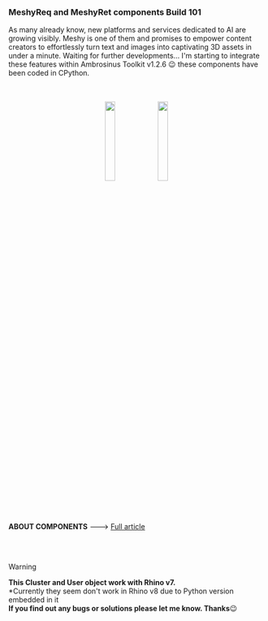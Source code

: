 ### MeshyReq and MeshyRet components Build 101

As many already know, new platforms and services dedicated to AI are growing visibly. Meshy is one of them and promises to empower content creators to effortlessly turn text and images into captivating 3D assets in under a minute. Waiting for further developments... I'm starting to integrate these features within Ambrosinus Toolkit v1.2.6 😉 these components have been coded in CPython.

<br>
<br>

<div align="center">
<img src="https://ambrosinus.altervista.org/blog/wp-content/uploads/2023/04/MeshyReq_comp_02.png" width="20%" height="20%">
  <img src="https://ambrosinus.altervista.org/blog/wp-content/uploads/2024/01/MeshyRet_comp_01.png" width="20%" height="20%">
</div>
<br>
<br>

**ABOUT COMPONENTS**  ---> [Full article](https://bit.ly/MeshyAIthroughGH)

<br>
<br>

>[!WARNING]
>**This Cluster and User object work with Rhino v7.**<br>
*Currently they seem don't work in Rhino v8 due to Python version embedded in it<br>
**If you find out any bugs or solutions please let me know. Thanks**😉

